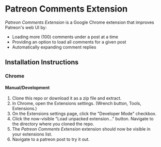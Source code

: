 # Patreon Comments Extension

*Patreon Comments Extension* is a Google Chrome extension that improves Patreon's web UI by:

- Loading more (100) comments under a post at a time 
- Providing an option to load all comments for a given post
- Automatically expanding comment replies

## Installation Instructions

### Chrome

#### Manual/Development

1. Clone this repo or download it as a zip file and extract.
2. In Chrome, open the Extensions settings. (Wrench button, Tools, Extensions.)
3. On the Extensions settings page, click the "Developer Mode" checkbox.
4. Click the now-visible "Load unpacked extension…" button. Navigate to the directory where you cloned the repo.
5. The *Patreon Comments Extension* extension should now be visible in your extensions list.
6. Navigate to a patreon post to try it out.
